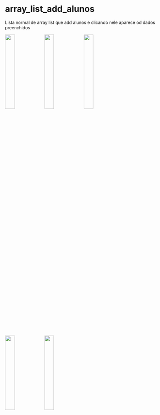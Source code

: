 # array_list_add_alunos

Lista normal de array list que add alunos e clicando nele aparece od dados preenchidos

<img src="https://user-images.githubusercontent.com/72177982/212206963-098bed1a-3e4a-4957-9f02-227fc52fe153.png" width="25%"> <img src="https://user-images.githubusercontent.com/72177982/212206971-f1dfe868-bc5b-4987-a909-918ddb2f87ff.png" width="25%"> <img src="https://user-images.githubusercontent.com/72177982/212206980-b4a13611-1304-4577-a264-965d2706750c.png" width="25%">

<img src="https://user-images.githubusercontent.com/72177982/212206990-9d2f65f1-7c36-43a7-821c-890978fc18d9.png" width="25%"> <img src="https://user-images.githubusercontent.com/72177982/212206998-20febf11-0e4f-4cdc-bcde-7eeeb1c69e23.png" width="25%">
